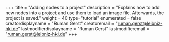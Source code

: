 +++
title = "Adding nodes to a project"
description = "Explains how to add new nodes into a project and use them to load an image file. Afterwards, the project is saved."
weight = 40
type="tutorial"
enumerated = false
creatordisplayname = "Ruman Gerst"
creatoremail = "ruman.gerst@leibniz-hki.de"
lastmodifierdisplayname = "Ruman Gerst"
lastmodifieremail = "ruman.gerst@leibniz-hki.de"
+++
